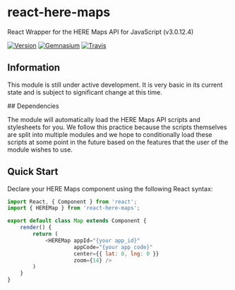 # react-here-maps

React Wrapper for the HERE Maps API for JavaScript (v3.0.12.4)

[![Version][npm-image]][npm-url] [![Gemnasium][gemnasium-image]][gemnasium-url] [![Travis][travis-ci-image]][travis-ci-url]

## Information

This module is still under active development. It is very basic in its current state and is subject to significant change at this time.

## Dependencies

The module will automatically load the HERE Maps API scripts and stylesheets for you. We follow this practice because the scripts themselves are split into multiple modules and we hope to conditionally load these scripts at some point in the future based on the features that the user of the module wishes to use.

## Quick Start

Declare your HERE Maps component using the following React syntax:

```js
import React, { Component } from 'react';
import { HEREMap } from 'react-here-maps';

export default class Map extends Component {
    render() {
        return (
            <HEREMap appId="{your app_id}"
                     appCode="{your app_code}"
                     center={{ lat: 0, lng: 0 }}
                     zoom={14} />
        )
    }
}
```

[npm-image]: https://img.shields.io/npm/v/react-here-maps.svg?style=flat-square
[npm-url]: https://www.npmjs.com/package/react-here-maps

[gemnasium-image]: https://img.shields.io/gemnasium/Josh-ES/react-here-maps.svg?style=flat-square
[gemnasium-url]: https://gemnasium.com/Josh-ES/react-here-maps

[travis-ci-image]: https://img.shields.io/travis/Josh-ES/react-here-maps.svg?style=flat-square
[travis-ci-url]: https://travis-ci.org/Josh-ES/react-here-maps
